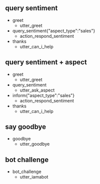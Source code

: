 ## query sentiment
* greet
  - utter_greet
* query_sentiment{"aspect_type":"sales"}
  - action_respond_sentiment
* thanks
  - utter_can_i_help

## query sentiment + aspect
* greet
  - utter_greet
* query_sentiment
  - utter_ask_aspect
* inform{"aspect_type":"sales"}
  - action_respond_sentiment
* thanks
  - utter_can_i_help

## say goodbye
* goodbye
  - utter_goodbye

## bot challenge
* bot_challenge
  - utter_iamabot
